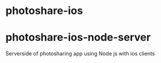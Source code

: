 # photoshare-ios
# photoshare-ios-node-server
Serverside of photosharing app using Node js with ios clients
